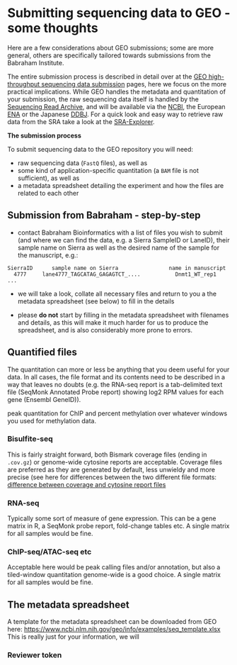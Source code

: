 # Submitting sequencing data to GEO - some thoughts

Here are a few considerations about GEO submissions; some are more general, others are specifically tailored towards submissions from the Babraham Institute.

The entire submission process is described in detail over at the [GEO high-throughput sequencing data submission](https://www.ncbi.nlm.nih.gov/geo/info/seq.html) pages, here we focus on the more practical implications. While GEO handles the metadata and quantitation of your submission, the raw sequencing data itself is handled by the [Sequencing Read Archive](https://www.ncbi.nlm.nih.gov/sra), and will be available via the [NCBI](https://trace.ncbi.nlm.nih.gov/Traces/sra/sra.cgi?), the European [ENA](https://www.ebi.ac.uk/ena/browser/home) or the Japanese [DDBJ](https://www.ddbj.nig.ac.jp/dra/index-e.html). For a quick look and easy way to retrieve raw data from the SRA take a look at the [SRA-Explorer](https://sra-explorer.info/).

**The submission process**

To submit sequencing data to the GEO repository you will need:
 - raw sequencing data (`FastQ` files), as well as 
 - some kind of application-specific quantitation (a `BAM` file is not sufficient), as well as
 - a metadata spreadsheet detailing the experiment and how the files are related to each other
 

## Submission from Babraham - step-by-step

- contact Babraham Bioinformatics with a list of files you wish to submit (and where we can find the data, e.g. a Sierra SampleID or LaneID), their sample name on Sierra as well as the desired name of the sample for the manuscript, e.g.:

```
SierraID      sample name on Sierra                name in manuscript
  4777     lane4777_TAGCATAG_GAGAGTCT_....           Dnmt1_WT_rep1
...
```

- we will take a look, collate all necessary files and return to you a the metadata spreadsheet (see below) to fill in the details

- please **do not** start by filling in the metadata spreadsheet with filenames and details, as this will make it much harder for us to produce the spreadsheet, and is also considerably more prone to errors.


## Quantified files

The quantitation can more or less be anything that you deem useful for your data. In all cases, the file format and its contents need to be described in a way that leaves no doubts (e.g. the RNA-seq report is a tab-delimited text file (SeqMonk Annotated Probe report) showing log2 RPM values for each gene (Ensembl GeneID)).

peak quantitation for ChIP and percent methylation over whatever windows you used for methylation data.

### Bisulfite-seq 

This is fairly straight forward, both Bismark coverage files (ending in `.cov.gz`) or genome-wide cytosine reports are acceptable. Coverage files are preferred as they are generated by default, less unwieldy and more precise (see here for differences between the two different file formats: [difference between coverage and cytosine report files](https://github.com/FelixKrueger/Bismark/blob/master/Docs/FAQ.md#context-changediscrepancy-between-bismark-coverage-and-genome-wide-cytosine-reports)

### RNA-seq

Typically some sort of measure of gene expression. This can be a gene matrix in R, a SeqMonk probe report, fold-change tables etc. A single matrix for all samples would be fine.

### ChIP-seq/ATAC-seq etc

Acceptable here would be peak calling files and/or annotation, but also a tiled-window quantitation genome-wide is a good choice. A single matrix for all samples would be fine.

## The metadata spreadsheet

A template for the metadata spreadsheet can be downloaded from GEO here: https://www.ncbi.nlm.nih.gov/geo/info/examples/seq_template.xlsx
This is really just for your information, we will 




### Reviewer token



